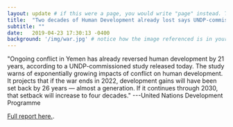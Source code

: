 ```yaml
---
layout: update # if this were a page, you would write "page" instead. They layouts are subtly different. Try it to see what happens.
title:  "Two decades of Human Development already lost says UNDP-commissioned study on impact of war in Yemen"
subtitle: ""
date:   2019-04-23 17:30:13 -0400
background: '/img/war.jpg' # notice how the image referenced is in your project's /img/posts/ folder.
---
```


"Ongoing conflict in Yemen has already reversed human development by 21 years, according to a UNDP-commissioned study released today. The study warns of exponentially growing impacts of conflict on human development. It projects that if the war ends in 2022, development gains will have been set back by 26 years — almost a generation. If it continues through 2030, that setback will increase to four decades." ---United Nations Development Programme

[Full report here.](https://www.undp.org/content/undp/en/home/news-centre/news/2019/UNDP_Yemen_Report.html).
